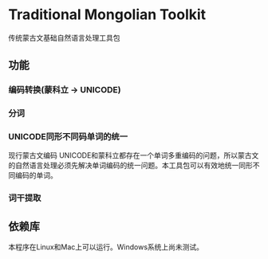 # Traditional Mongolian Toolkit

传统蒙古文基础自然语言处理工具包

## 功能

### 编码转换(蒙科立 -> UNICODE)


### 分词


### UNICODE同形不同码单词的统一

现行蒙古文编码 UNICODE和蒙科立都存在一个单词多重编码的问题，所以蒙古文的自然语言处理必须先解决单词编码的统一问题。本工具包可以有效地统一同形不同编码的单词。


### 词干提取

## 依赖库

本程序在Linux和Mac上可以运行。Windows系统上尚未测试。
